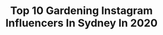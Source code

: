---
title: Top 10 Gardening Instagram Influencers In Sydney In 2020
description: >-
  Find top gardening Instagram influencers in Sydney in 2020. Most popular hashtags: #australia #gardening #abcnews #sydney.
platform: Instagram
profiles:
  - username: "mylesbaldwin"
    fullname: >-
      Myles Baldwin
    location: "Australia"
    followers: 5765
    engagement: 545
    commentsToLikes: 0.020007
    avatar: "https://scontent-ams4-1.cdninstagram.com/v/t51.2885-19/s320x320/64259824_322379068646671_8784139436733497344_n.jpg?_nc_ht=scontent-ams4-1.cdninstagram.com&_nc_ohc=N4Gj28JsdxUAX9_R43m&oh=7755a6593008eb486bc925b3fcf62d3a&oe=5EB299EB"
    verified: false
    hashtags: "#sydneygardens, #bondibeach, #northsydney, #catchmentmanagement"
  - username: "sammi_eatsalot"
    fullname: >-
      Sam Sanchez - Martin
    location: "Australia"
    followers: 25368
    engagement: 265
    commentsToLikes: 0.053198
    avatar: "https://scontent-lhr8-1.cdninstagram.com/v/t51.2885-19/s320x320/75379806_816189485479118_2588466743647141888_n.jpg?_nc_ht=scontent-lhr8-1.cdninstagram.com&_nc_ohc=vX6jUK5q-2wAX8RknJB&oh=c25fcd7606625ba26b704bce34913689&oe=5EB90C8C"
    verified: false
    hashtags: "#mamasback, #healthylifestyle, #bestfoodinsydney, #internationaldonutday"
  - username: "realkrissymarsh"
    fullname: >-
      Krissy Marsh
    location: "Australia"
    followers: 25125
    engagement: 139
    commentsToLikes: 0.042914
    avatar: "https://scontent-lhr8-1.cdninstagram.com/v/t51.2885-19/s320x320/13671298_628825160624283_283141812_a.jpg?_nc_ht=scontent-lhr8-1.cdninstagram.com&_nc_ohc=nN7yVugIMOkAX99DPCU&oh=64f7ecdfb95ca7f925ea562088401376&oe=5EBBA01D"
    verified: true
    hashtags: "#isolation, #exercising, #gardening, #craft"
  - username: "andrewtwinter"
    fullname: >-
      Andrew Winter
    location: "Australia"
    followers: 25162
    engagement: 262
    commentsToLikes: 0.056985
    avatar: "https://scontent-lhr8-1.cdninstagram.com/v/t51.2885-19/s320x320/59584227_447109439372033_8618511217033478144_n.jpg?_nc_ht=scontent-lhr8-1.cdninstagram.com&_nc_ohc=-11FOAOFQaIAX-irkqr&oh=beb30ec7688f2f92f9808894f31270b3&oe=5EB9D0C2"
    verified: true
    hashtags: "#jigsaw, #nerfwar, #easterbunny, #staysafe"
  - username: "kelpietwitch"
    fullname: >-
      Twitch 🤙
    location: "Australia"
    followers: 8231
    engagement: 1070
    commentsToLikes: 0.808731
    avatar: "https://scontent-ams4-1.cdninstagram.com/v/t51.2885-19/s320x320/47690444_2754345861456315_3329702421612986368_n.jpg?_nc_ht=scontent-ams4-1.cdninstagram.com&_nc_ohc=nQIXdppMD8YAX-lUWRb&oh=30d73c19918c9a6ee63b12eeeaa8055e&oe=5EBBAA7D"
    verified: false
    hashtags: "#suitcase, #underwaterphoto, #doggielove, #bandana"
  - username: "suzyroess"
    fullname: >-
      Suzy Roessel
    location: "Australia"
    followers: 1661
    engagement: 4270
    commentsToLikes: 0.037461
    avatar: "https://scontent-ams4-1.cdninstagram.com/v/t51.2885-19/s320x320/41810033_319703895521256_7643883163617329152_n.jpg?_nc_ht=scontent-ams4-1.cdninstagram.com&_nc_ohc=VNslNKx4ookAX-Uq3UB&oh=6a6a45dea68b88f8448fcba4821eef03&oe=5EFD7162"
    verified: false
    hashtags: "#windyday, #prince, #fairlight, #noisybird"
  - username: "abcnews_au"
    fullname: >-
      ABC News
    location: "Australia"
    followers: 465667
    engagement: 124
    commentsToLikes: 0.034748
    avatar: "https://scontent-ams4-1.cdninstagram.com/v/t51.2885-19/s320x320/39749604_1949820555061853_2844829961406119936_n.jpg?_nc_ht=scontent-ams4-1.cdninstagram.com&_nc_ohc=WK91nVSY1ZQAX_6YZ6c&oh=407377224f3e8c8a9808eac6e279a33a&oe=5EA96BED"
    verified: true
    hashtags: "#lgbtqiaplus, #jarcindaardern, #southamerica, #bearhunt"
  - username: "sugarplumtree_mama"
    fullname: >-
      Nic, Mum, Mama, Mummy 🤷🏼‍♀️
    location: "Australia"
    followers: 23724
    engagement: 186
    commentsToLikes: 0.083082
    avatar: "https://scontent-lhr8-1.cdninstagram.com/v/t51.2885-19/s320x320/56830189_409284822987265_6018498652106915840_n.jpg?_nc_ht=scontent-lhr8-1.cdninstagram.com&_nc_ohc=sopJ2-Zlo2oAX-YkTN7&oh=f976a4625d22d0e4cfe618086803e189&oe=5EAF0DC1"
    verified: false
    hashtags: "#safety, #loved, #homeeducation, #simplethingsmadebeautiful"
  - username: "australianbushfires"
    fullname: >-
      Let’s Make A Difference
    location: "Australia"
    followers: 7887
    engagement: 2584
    commentsToLikes: 0.021745
    avatar: "https://scontent-ams4-1.cdninstagram.com/v/t51.2885-19/s320x320/81764662_640281490042440_9054117902684258304_n.jpg?_nc_ht=scontent-ams4-1.cdninstagram.com&_nc_ohc=E7LtOWCqILMAX-nnAVn&oh=d0e31935a8216d2f13942285f0fa00ce&oe=5EB2F6AC"
    verified: false
    hashtags: "#bushfire, #bushfiresnsw, #fauna, #krockgeelong"
  - username: "milkwood_permaculture"
    fullname: >-
      Milkwood - Kirsten & Nick
    location: "Australia"
    followers: 146819
    engagement: 113
    commentsToLikes: 0.028100
    avatar: "https://scontent-lht6-1.cdninstagram.com/v/t51.2885-19/s320x320/42469766_300118540589361_7719166883684941824_n.jpg?_nc_ht=scontent-lht6-1.cdninstagram.com&_nc_ohc=kJg0cAKmrQoAX9YZ44u&oh=1aa7ee9d5c42a46dada9602da077cf5d&oe=5EB3AC1B"
    verified: false
    hashtags: "#permaculturerenting, #physicaldistancing, #sprouts, #organicgarlic"
---